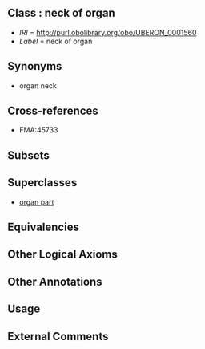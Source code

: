
## Class : neck of organ

 * *IRI* = http://purl.obolibrary.org/obo/UBERON_0001560
 * *Label* = neck of organ

## Synonyms

 * organ neck

## Cross-references

 * FMA:45733

## Subsets


## Superclasses

 * [organ part](../../UBERON/64/UBERON_0000064.md)

## Equivalencies


## Other Logical Axioms


## Other Annotations


## Usage


## External Comments


